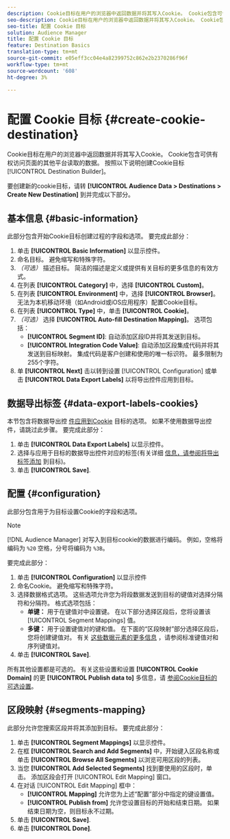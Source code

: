 ```yaml
---
description: Cookie目标在用户的浏览器中返回数据并将其写入Cookie。 Cookie包含可供有权访问页面的其他平台读取的数据。 按照以下说明创建Cookie目标 [!UICONTROL Destination Builder]。
seo-description: Cookie目标在用户的浏览器中返回数据并将其写入Cookie。 Cookie包含可供有权访问页面的其他平台读取的数据。 按照以下说明创建Cookie目标 [!UICONTROL Destination Builder]。
seo-title: 配置 Cookie 目标
solution: Audience Manager
title: 配置 Cookie 目标
feature: Destination Basics
translation-type: tm+mt
source-git-commit: e05eff3cc04e4a82399752c862e2b2370286f96f
workflow-type: tm+mt
source-wordcount: '608'
ht-degree: 3%

---
```



# 配置 Cookie 目标 {#create-cookie-destination}

Cookie目标在用户的浏览器中返回数据并将其写入Cookie。 Cookie包含可供有权访问页面的其他平台读取的数据。 按照以下说明创建Cookie目标 [!UICONTROL Destination Builder]。

<!-- create-cookie-destination.xml -->

要创建新的cookie目标，请转 **[!UICONTROL Audience Data > Destinations > Create New Destination]** 到并完成以下部分。

## 基本信息 {#basic-information}

此部分包含开始Cookie目标创建过程的字段和选项。 要完成此部分：

1. 单击 **[!UICONTROL Basic Information]** 以显示控件。
2. 命名目标。 避免缩写和特殊字符。
3. *（可选）* 描述目标。 简洁的描述是定义或提供有关目标的更多信息的有效方式。
4. 在列表 **[!UICONTROL Category]** 中，选择 **[!UICONTROL Custom]**。
5. 在列表 **[!UICONTROL Environment]** 中，选择 **[!UICONTROL Browser]**。 无法为本机移动环境（如Android或iOS应用程序）配置Cookie目标。
6. 在列表 **[!UICONTROL Type]** 中，单击 **[!UICONTROL Cookie]**。
7. *（可选）* 选择 **[!UICONTROL Auto-fill Destination Mapping]**。 选项包括：
   * **[!UICONTROL Segment ID]**: 自动添加区段ID并将其发送到目标。
   * **[!UICONTROL Integration Code Value]**: 自动添加区段集成代码并将其发送到目标映射。 集成代码是客户创建和使用的唯一标识符。 最多限制为255个字符。
8. 单 **[!UICONTROL Next]** 击以转到设置 [!UICONTROL Configuration] 或单击 **[!UICONTROL Data Export Labels]** 以将导出控件应用到目标。

## 数据导出标签 {#data-export-labels-cookies}

本节包含将数据导出控 [件应用到Cookie](../../features/data-export-controls.md) 目标的选项。 如果不使用数据导出控件，请跳过此步骤。 要完成此部分：

1. 单击 **[!UICONTROL Data Export Labels]** 以显示控件。
2. 选择与应用于目标的数据导出控件对应的标签(有关详细 [信息，请参阅将导出标签添加](/help/using/features/destinations/add-data-export-labels.md) 到目标)。
3. 单击 **[!UICONTROL Save]**.

## 配置 {#configuration}

此部分包含用于为目标设置Cookie的字段和选项。

>[!NOTE]
>
>[!DNL Audience Manager] 对写入到目标cookie的数据进行编码。 例如，空格将编码为 `%20` 空格，分号将编码为 `%3B`。

要完成此部分：

1. 单击 **[!UICONTROL Configuration]** 以显示控件
1. 命名Cookie。 避免缩写和特殊字符。
1. 选择数据格式选项。 这些选项允许您为将段数据发送到目标的键值对选择分隔符和分隔符。 格式选项包括：
   * **单键：** 用于在键值对中设置键。 在以下部分选择区段后，您将设置该 [!UICONTROL Segment Mappings] 值。
   * **多键：** 用于设置键值对的键和值。 在下面的“区段映射”部分选择区段后，您将创建键值对。
有关 [这些数据元素的更多信息](../../features/destinations/key-value-pairs.md) ，请参阅标准键值对和序列键值对。
1. 单击 **[!UICONTROL Save]**.

所有其他设置都是可选的。 有关这些设置和设置 **[!UICONTROL Cookie Domain]** 的更 **[!UICONTROL Publish data to]** 多信息，请 [参阅Cookie目标的可选设置](/help/using/features/destinations/cookie-destination-options.md)。

## 区段映射 {#segments-mapping}

此部分允许您搜索区段并将其添加到目标。 要完成此部分：

1. 单击 **[!UICONTROL Segment Mappings]** 以显示控件。
1. 在框 **[!UICONTROL Search and Add Segments]** 中，开始键入区段名称或单击 **[!UICONTROL Browse All Segments]** 以浏览可用区段的列表。
1. 当您 **[!UICONTROL Add Selected Segments]** 找到要使用的区段时，单击。 添加区段会打开 [!UICONTROL Edit Mapping] 窗口。
1. 在对话 [!UICONTROL Edit Mapping] 框中：
   * **[!UICONTROL Mapping]** 允许您为上述“配置”部分中指定的键设置值。
   * **[!UICONTROL Publish from]** 允许您设置目标的开始和结束日期。 如果结束日期为空，则目标永不过期。
1. 单击 **[!UICONTROL Save]**.
1. 单击 **[!UICONTROL Done]**.